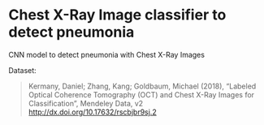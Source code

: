 # Chest X-Ray Image classifier to detect pneumonia
CNN model to detect pneumonia with Chest X-Ray Images

Dataset:
> Kermany, Daniel; Zhang, Kang; Goldbaum, Michael (2018), “Labeled Optical Coherence Tomography (OCT) and Chest X-Ray Images for Classification”, Mendeley Data, v2
> http://dx.doi.org/10.17632/rscbjbr9sj.2
